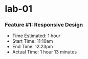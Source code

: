 # lab-01

### Feature #1: Responsive Design
- Time Estimated: 1 hour
- Start Time: 11:10am
- End Time: 12:23pm
- Actual Time: 1 hour 13 minutes
